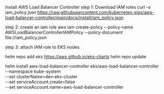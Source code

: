 Install AWS Load Balancer Controller
step 1: Download IAM roles
curl -o iam_policy.json https://raw.githubusercontent.com/kubernetes-sigs/aws-load-balancer-controller/main/docs/install/iam_policy.json

step 2: create an iam role
aws iam create-policy --policy-name AWSLoadBalancerControllerIAMPolicy --policy-document file://iam_policy.json

step 3: attach IAM role to EKS nodes

helm repo add eks https://aws.github.io/eks-charts
helm repo update

helm install aws-load-balancer-controller eks/aws-load-balancer-controller \
  --namespace kube-system \
  --set clusterName=dev-eks-cluster \
  --set serviceAccount.create=false \
  --set serviceAccount.name=aws-load-balancer-controller